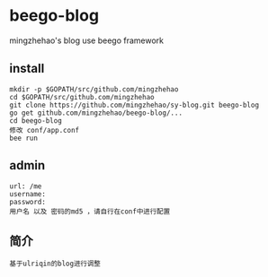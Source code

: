 beego-blog
==========

mingzhehao's blog use beego framework

## install

```
mkdir -p $GOPATH/src/github.com/mingzhehao
cd $GOPATH/src/github.com/mingzhehao
git clone https://github.com/mingzhehao/sy-blog.git beego-blog
go get github.com/mingzhehao/beego-blog/...
cd beego-blog 
修改 conf/app.conf
bee run
```

## admin 

```
url: /me
username: 
password: 
用户名 以及 密码的md5 ，请自行在conf中进行配置
```

## 简介
```
基于ulriqin的blog进行调整
```
